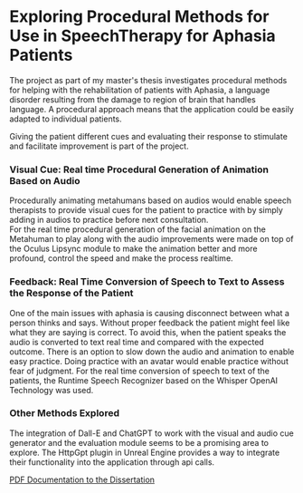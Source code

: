# Exploring Procedural Methods for Use in SpeechTherapy for Aphasia Patients

The project as part of my master's thesis investigates procedural methods for helping with the rehabilitation of patients with Aphasia, a language disorder resulting from the damage to region of brain that handles language. A procedural approach means that the application could be easily adapted to individual patients.

Giving the patient different cues and evaluating their response to stimulate and facilitate improvement is part of the project.

### Visual Cue: Real time Procedural Generation of Animation Based on Audio

Procedurally animating metahumans based on audios would enable speech therapists to provide visual cues for the patient to practice with by simply adding in audios to practice before next consultation.  
For the real time procedural generation of the facial animation on the Metahuman to play along with the audio improvements were made on top of the Oculus Lipsync module to make the animation better and more profound, control the speed and make the process realtime.


### Feedback: Real Time Conversion of Speech to Text to Assess the Response of the Patient

One of the main issues with aphasia is causing disconnect between what a person thinks and says. Without proper feedback the patient might feel like what they are saying is correct. To avoid this, when the patient speaks the audio is converted to text real time and compared with the expected outcome. There is an option to slow down the audio and animation to enable easy practice. Doing practice with an avatar would enable practice without fear of judgment.
For the real time conversion of speech to text of the patients, the Runtime Speech Recognizer based on the Whisper OpenAI Technology was used. 

### Other Methods Explored

The integration of Dall-E and ChatGPT to work with the visual and audio cue generator and the evaluation module seems to be a promising area to explore. The HttpGpt plugin in Unreal Engine provides a way to integrate their functionality into the application through api calls. 


[PDF Documentation to the Dissertation](https://github.com/SharonGomez/speech-therapy/releases/tag/v1.0/Procedural_Approach_to_Speech_Therapy_for_Aphasia_Patients.pdf)
